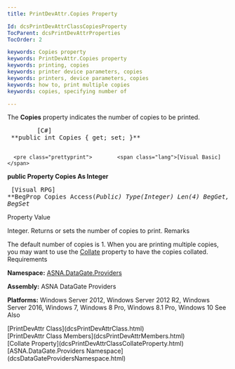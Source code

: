 ```yaml
---
title: PrintDevAttr.Copies Property

Id: dcsPrintDevAttrClassCopiesProperty
TocParent: dcsPrintDevAttrProperties
TocOrder: 2

keywords: Copies property
keywords: PrintDevAttr.Copies property
keywords: printing, copies
keywords: printer device parameters, copies
keywords: printers, device parameters, copies
keywords: how to, print multiple copies
keywords: copies, specifying number of

---
```


The **Copies** property indicates the number of copies to be printed.
<pre class="prettyprint">        <span class="lang">[C#]</span>
 **public int Copies { get; set; }** 
      </pre>
      <pre class="prettyprint">        <span class="lang">[Visual Basic] </span>
 **public Property Copies As Integer** 
      </pre>
      <pre class="prettyprint">        <span class="lang">[Visual RPG]</span>
 **BegProp Copies Access(*Public) Type(*Integer) Len(4)
   BegGet,   BegSet** 
      </pre>

Property Value

Integer. Returns or sets the number of copies to print. 
Remarks

The default number of copies is 1. When you are printing multiple copies, you may want to use the [Collate](dcsPrintDevAttrClassCollateProperty.html) property to have the copies collated.
Requirements

**Namespace:** [ ASNA.DataGate.Providers](dcsDataGateProvidersNamespace.html) 

**Assembly:** ASNA DataGate Providers

**Platforms:** Windows Server 2012, Windows Server 2012 R2, Windows Server 2016, Windows 7, Windows 8 Pro, Windows 8.1 Pro, Windows 10
See Also

<dl />
      [PrintDevAttr Class](dcsPrintDevAttrClass.html)
      <br />
      [PrintDevAttr Class Members](dcsPrintDevAttrMembers.html)
      <br />
      [Collate Property](dcsPrintDevAttrClassCollateProperty.html)
      <br />
      [ASNA.DataGate.Providers Namespace](dcsDataGateProvidersNamespace.html)

